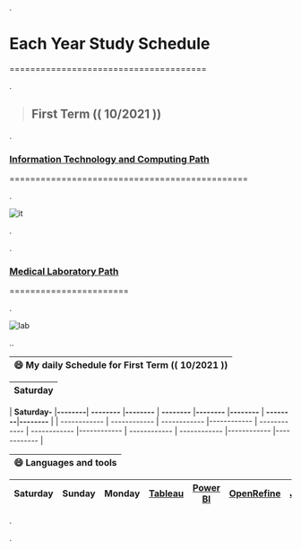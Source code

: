 .


# Each Year Study Schedule


======================================


.



> ## First Term (( 10/2021 )) 

.


### **[Information Technology and Computing Path](https://github.com/nancyalaswad90/nancyalaswad90/blob/master/second%20.md)**


==============================================

.

![it](https://user-images.githubusercontent.com/36210723/138566559-08afface-b64b-496e-a46e-6c39e0f4f0ba.png)


.

.


> 
### **[Medical Laboratory Path ](https://github.com/nancyalaswad90/Medical-Laboratory/blob/main/README.md)**

=======================


.

![lab](https://user-images.githubusercontent.com/36210723/138566625-b91a90ca-34a9-4835-af69-44d4c0b12105.png)





..




| **😄 My daily Schedule for First Term (( 10/2021 ))**|
 | ------------ | 

| **Saturday**|
 | ------------ | 





| **Saturday-** |**--------**| **--------** |**--------** | **--------** |**--------** |**--------** | **--------**|**--------** |
| ------------ | ------------ | ------------ |------------ | ------------ | ------------ |------------ | ------------ | ------------ |------------ |------------ |



| **😄 Languages and tools**|
 | ------------ | 

| **Saturday** |**Sunday**| **Monday** |[Tableau ](https://public.tableau.com/profile/nancy.al.aswad#!/) | [Power BI](https://github.com/nancyalaswad90/nancyalaswad90/blob/master/Power%20BI%20tool.md) |[OpenRefine](https://openrefine.org/) |**[Java](https://github.com/nancyalaswad90/Project-for-Vehicle-Accident-Application/blob/main/README.md)**  | **HTML**| **CSS**|**JavaScript**| **R** |
| ------------ | ------------ | ------------ |------------ | ------------ | ------------ |------------ | ------------ | ------------ |------------ |------------ |


.

.
